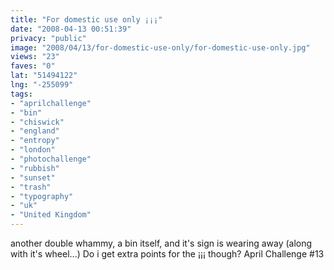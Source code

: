 ```yaml
---
title: "For domestic use only ¡¡¡"
date: "2008-04-13 00:51:39"
privacy: "public"
image: "2008/04/13/for-domestic-use-only/for-domestic-use-only.jpg"
views: "23"
faves: "0"
lat: "51494122"
lng: "-255099"
tags:
- "aprilchallenge"
- "bin"
- "chiswick"
- "england"
- "entropy"
- "london"
- "photochallenge"
- "rubbish"
- "sunset"
- "trash"
- "typography"
- "uk"
- "United Kingdom"
---
```

another double whammy, a bin itself, and it's sign is wearing away (along with it's wheel...) Do i get extra points for the ¡¡¡ though? April Challenge #13<a href="/photos/2008/04/13/for-domestice-use-only" rel="nofollow"></a>
